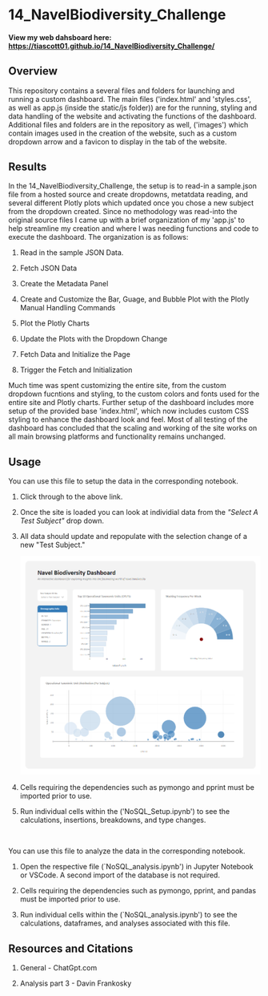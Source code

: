 # 14_NavelBiodiversity_Challenge

#### View my web dahsboard here: https://tiascott01.github.io/14_NavelBiodiversity_Challenge/

## Overview

This repository contains a several files and folders for launching and running a custom dashboard. The main files ('index.html' and 'styles.css', as well as app.js (inside the static/js folder)) are for the running, styling and data handling of the website and activating the functions of the dashboard. Additional files and folders are in the repository as well, ('images') which contain images used in the creation of the website, such as a custom dropdown arrow and a favicon to display in the tab of the website.

## Results

In the 14_NavelBiodiversity_Challenge, the setup is to read-in a sample.json file from a hosted source and create dropdowns, metatdata reading, and several different Plotly plots which updated once you chose a new subject from the dropdown created. Since no methodology was read-into the original source files I came up with a brief organization of my 'app.js' to help streamline my creation and where I was needing functions and code to execute the dashboard. The organization is as follows:

1. Read in the sample JSON Data.

2. Fetch JSON Data
   
3. Create the Metadata Panel

4. Create and Customize the Bar, Guage, and Bubble Plot with the Plotly Manual Handling Commands

5. Plot the Plotly Charts

6. Update the Plots with the Dropdown Change

7. Fetch Data and Initialize the Page

8. Trigger the Fetch and Initialization


Much time was spent customizing the entire site, from the custom dropdown fucntions and styling, to the custom colors and fonts used for the entire site and Plotly charts. Further setup of the dashboard includes more setup of the provided base 'index.html', which now includes custom CSS styling to enhance the dashboard look and feel. Most of all testing of the dashboard has concluded that the scaling and working of the site works on all main browsing platforms and functionality remains unchanged.




## Usage

You can use this file to setup the data in the corresponding notebook.

1. Click through to the above link.

2. Once the site is loaded you can look at individial data from the <i>"Select A Test Subject"</i> drop down. 
   
3. All data should update and repopulate with the selection change of a new "Test Subject."
    <p align="center">
    <img src="https://github.com/tiascott01/14_NavelBiodiversity_Challenge/blob/main/Resources/screenshot.png" width="750">
    </p>
   

5. Cells requiring the dependencies such as pymongo and pprint must be imported prior to use.
   
6. Run individual cells within the ('NoSQL_Setup.ipynb') to see the calculations, insertions, breakdowns, and type changes.

</br>

You can use this file to analyze the data in the corresponding notebook.

1. Open the respective file (`NoSQL_analysis.ipynb') in Jupyter Notebook or VSCode. A second import of the database is not required. 
   
2. Cells requiring the dependencies such as pymongo, pprint, and pandas must be imported prior to use.

2. Run individual cells within the (`NoSQL_analysis.ipynb') to see the calculations, dataframes, and analyses associated with this file.



## Resources and Citations

1. General - ChatGpt.com

2. Analysis part 3 - Davin Frankosky
